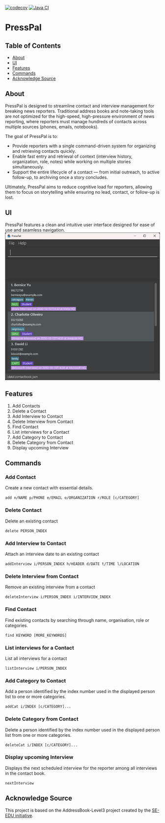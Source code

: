 [![codecov](https://codecov.io/github/AY2526S1-CS2103T-W08-1/tp/graph/badge.svg?token=SHFCVBT8YC)](https://codecov.io/github/AY2526S1-CS2103T-W08-1/tp)
[![Java CI](https://github.com/AY2526S1-CS2103T-W08-1/tp/actions/workflows/gradle.yml/badge.svg)](https://github.com/AY2526S1-CS2103T-W08-1/tp/actions/workflows/gradle.yml)

# PressPal

## Table of Contents
- [About](#about)
- [UI](#ui)
- [Features](#features)
- [Commands](#commands)
- [Acknowledge Source](#acknowledge-source)

## About
PressPal is designed to streamline contact and interview management for breaking news reporters. Traditional address books and note-taking tools are not optimized for the high-speed, high-pressure environment of news reporting, where reporters must manage hundreds of contacts across multiple sources (phones, emails, notebooks).

The goal of PressPal is to:
- Provide reporters with a single command-driven system for organizing and retrieving contacts quickly.
- Enable fast entry and retrieval of context (interview history, organization, role, notes) while working on multiple stories simultaneously.
- Support the entire lifecycle of a contact — from initial outreach, to active follow-up, to archiving once a story concludes.

Ultimately, PressPal aims to reduce cognitive load for reporters, allowing them to focus on storytelling while ensuring no lead, contact, or follow-up is lost.

## UI
PressPal features a clean and intuitive user interface designed for ease of use and seamless navigation.
![Ui](docs/images/Ui.png)

## Features
1. Add Contacts
2. Delete a Contact
3. Add Interview to Contact
4. Delete Interview from Contact
5. Find Contact
6. List interviews for a Contact
7. Add Category to Contact
8. Delete Category from Contact
9. Display upcoming Interview

## Commands
### Add Contact
Create a new contact with essential details.

`add n/NAME p/PHONE e/EMAIL o/ORGANIZATION r/ROLE [c/CATEGORY]`

### Delete Contact
Delete an existing contact

`delete PERSON_INDEX`

### Add Interview to Contact
Attach an interview date to an existing contact

`addInterview i/PERSON_INDEX h/HEADER d/DATE t/TIME l/LOCATION`

### Delete Interview from Contact
Remove an existing interview from a contact

`deleteInterview i/PERSON_INDEX i/INTERVIEW_INDEX`

### Find Contact
Find existing contacts by searching through name, organisation, role or categories.

`find KEYWORD [MORE_KEYWORDS]`

### List interviews for a Contact
List all interviews for a contact

`listInterview i/PERSON_INDEX`

### Add Category to Contact
Add a person identified by the index number used in the displayed person list to one or more categories.

`addCat i/INDEX [c/CATEGORY]...`

### Delete Category from Contact
Delete a person identified by the index number used in the displayed person list from one or more categories.

`deleteCat i/INDEX [c/CATEGORY]...`

### Display upcoming Interview
Displays the next scheduled interview for the reporter among all interviews in the contact book.

`nextInterview`

## Acknowledge Source
This project is based on the AddressBook-Level3 project created by the [SE-EDU initiative](https://se-education.org).
